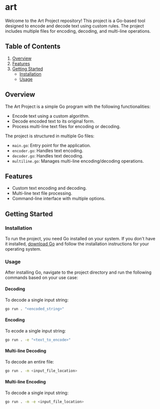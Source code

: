 # art

Welcome to the Art Project repository! This project is a Go-based tool designed to encode and decode text using custom rules. The project includes multiple files for encoding, decoding, and multi-line operations.

## Table of Contents
1. [Overview](#overview)
2. [Features](#features)
3. [Getting Started](#getting-started)
   - [Installation](#installation)
   - [Usage](#usage)

## Overview
The Art Project is a simple Go program with the following functionalities:

- Encode text using a custom algorithm.
- Decode encoded text to its original form.
- Process multi-line text files for encoding or decoding.

The project is structured in multiple Go files:

- `main.go`: Entry point for the application.
- `encoder.go`: Handles text encoding.
- `decoder.go`: Handles text decoding.
- `multiline.go`: Manages multi-line encoding/decoding operations.

## Features
- Custom text encoding and decoding.
- Multi-line text file processing.
- Command-line interface with multiple options.

## Getting Started

### Installation
To run the project, you need Go installed on your system. If you don't have it installed, [download Go](https://golang.org/dl/) and follow the installation instructions for your operating system.

### Usage
After installing Go, navigate to the project directory and run the following commands based on your use case:

#### Decoding
To decode a single input string:

```bash
go run . "<encoded_string>"
```

#### Encoding
To ecode a single input string:

```bash
go run . -e "<text_to_encode>"
```

#### Multi-line Decoding
To decode an entire file:

```bash
go run . -m <input_file_location>
```

#### Multi-line Encoding
To decode a single input string:

```bash
go run . -m -e <input_file_location>
```